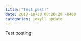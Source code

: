 ```yaml
---
title: "Test post!"
date: 2017-10-20 08:26:28 -0400
categories: jekyll update
---
```

Test posting 
